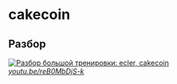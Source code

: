 # cakecoin

## Разбор

[![Разбор большой тренировки: ecler, cakecoin](https://img.youtube.com/vi/reB0MbDjS-k/mqdefault.jpg)](https://www.youtube.com/watch?v=reB0MbDjS-k)  
*[youtu.be/reB0MbDjS-k](https://www.youtube.com/watch?v=reB0MbDjS-k)*
